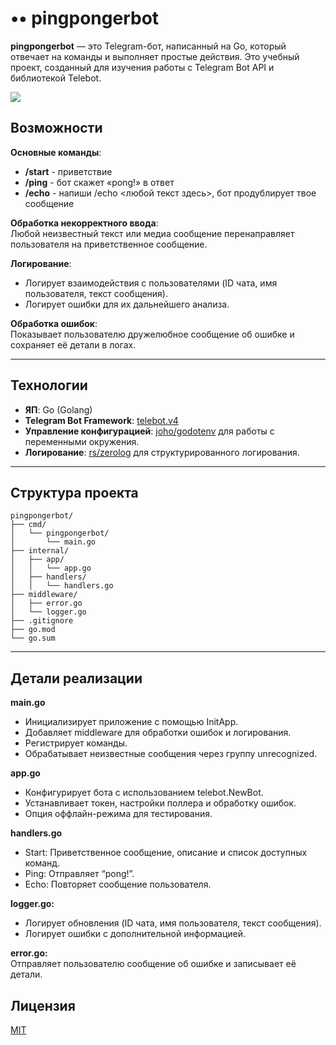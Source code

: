 # •• pingpongerbot

**pingpongerbot** — это Telegram-бот, написанный на Go, который отвечает на команды и выполняет простые действия. Это учебный проект, созданный для изучения работы с Telegram Bot API и библиотекой Telebot.

<img src="https://github.com/user-attachments/assets/957ebb07-10ad-4ea2-82f4-b1118a855556">

## Возможности

**Основные команды**:
- **/start** - приветствие
- **/ping** - бот скажет «pong!» в ответ
- **/echo** - напиши /echo <любой текст здесь>, бот продублирует твое сообщение

**Обработка некорректного ввода**:  
Любой неизвестный текст или медиа сообщение перенаправляет пользователя на приветственное сообщение.

**Логирование**:   
- Логирует взаимодействия с пользователями (ID чата, имя пользователя, текст сообщения).
- Логирует ошибки для их дальнейшего анализа.

**Обработка ошибок**:   
Показывает пользователю дружелюбное сообщение об ошибке и сохраняет её детали в логах.

---

## Технологии

- **ЯП**: Go (Golang)
- **Telegram Bot Framework**: [telebot.v4](https://github.com/tucnak/telebot)
- **Управление конфигурацией**: [joho/godotenv](https://github.com/joho/godotenv) для работы с переменными окружения.
- **Логирование**: [rs/zerolog](https://github.com/rs/zerolog) для структурированного логирования.

---

## Структура проекта

```
pingpongerbot/
├── cmd/
│   └── pingpongerbot/
│       └── main.go
├── internal/
│   ├── app/
│   │   └── app.go
│   ├── handlers/
│   │   └── handlers.go
├── middleware/
│   ├── error.go
│   └── logger.go
├── .gitignore
├── go.mod
└── go.sum
```

---

## Детали реализации

**main.go**
- Инициализирует приложение с помощью InitApp.
- Добавляет middleware для обработки ошибок и логирования.
- Регистрирует команды.
-	Обрабатывает неизвестные сообщения через группу unrecognized.

**app.go**
- Конфигурирует бота с использованием telebot.NewBot.
- Устанавливает токен, настройки поллера и обработку ошибок.
- Опция оффлайн-режима для тестирования.

**handlers.go**
- Start: Приветственное сообщение, описание и список доступных команд.
- Ping: Отправляет “pong!”.
- Echo: Повторяет сообщение пользователя.

**logger.go:**   
- Логирует обновления (ID чата, имя пользователя, текст сообщения).
- Логирует ошибки с дополнительной информацией.

**error.go:**   
Отправляет пользователю сообщение об ошибке и записывает её детали.

## Лицензия

[MIT](https://mit-license.org/)
